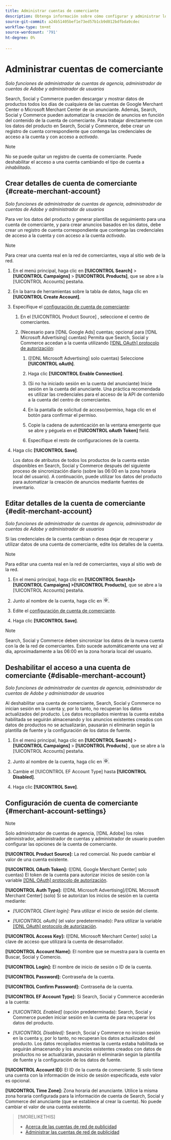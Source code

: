 ```yaml
---
title: Administrar cuentas de comerciante
description: Obtenga información sobre cómo configurar y administrar los detalles de la cuenta de un centro de comerciantes.
source-git-commit: a24b51405bef1e73ed57b1cb9d012bdfbda9cdec
workflow-type: tm+mt
source-wordcount: '791'
ht-degree: 0%

---
```


# Administrar cuentas de comerciante

*Solo funciones de administrador de cuentas de agencia, administrador de cuentas de Adobe y administrador de usuarios*

Search, Social y Commerce pueden descargar y mostrar datos de productos todos los días de cualquiera de las cuentas de Google Merchant Center o Microsoft Merchant Center de un anunciante. Además, Search, Social y Commerce pueden automatizar la creación de anuncios en función del contenido de la cuenta de comerciante. Para trabajar directamente con los datos del producto en Search, Social y Commerce, debe crear un registro de cuenta correspondiente que contenga las credenciales de acceso a la cuenta y con acceso a *activado*.

>[!NOTE]
>
>No se puede quitar un registro de cuenta de comerciante. Puede deshabilitar el acceso a una cuenta cambiando el tipo de cuenta a *inhabilitado*.

## Crear detalles de cuenta de comerciante {#create-merchant-account}

*Solo funciones de administrador de cuentas de agencia, administrador de cuentas de Adobe y administrador de usuarios*

Para ver los datos del producto y generar plantillas de seguimiento para una cuenta de comerciante, y para crear anuncios basados en los datos, debe crear un registro de cuenta correspondiente que contenga las credenciales de acceso a la cuenta y con acceso a la cuenta *activado*.

>[!NOTE]
>
>Para crear una cuenta real en la red de comerciantes, vaya al sitio web de la red.

1. En el menú principal, haga clic en **[!UICONTROL Search]** \> **[!UICONTROL Campaigns]** \> **[!UICONTROL Products]**, que se abre a la [!UICONTROL Accounts] pestaña.

1. En la barra de herramientas sobre la tabla de datos, haga clic en **[!UICONTROL Create Account]**.

1. Especifique el [configuración de cuenta de comerciante](#merchant-account-settings):

   1. En el [!UICONTROL Product Source] , seleccione el centro de comerciantes.

   1. (Necesario para [!DNL Google Ads] cuentas; opcional para [!DNL Microsoft Advertising] cuentas) Permita que Search, Social y Commerce accedan a la cuenta utilizando [[!DNL OAuth] protocolo de autorización](https://oauth.net/2/):

      1. ([!DNL Microsoft Advertising] solo cuentas) Seleccione **[!UICONTROL oAuth]**.

      1. Haga clic **[!UICONTROL Enable Connection]**.

      1. (Si no ha iniciado sesión en la cuenta del anunciante) Inicie sesión en la cuenta del anunciante. Una práctica recomendada es utilizar las credenciales para el acceso de la API de contenido a la cuenta del centro de comerciantes.

      1. En la pantalla de solicitud de acceso/permiso, haga clic en el botón para confirmar el permiso.

      1. Copie la cadena de autenticación en la ventana emergente que se abre y péguela en el **[!UICONTROL oAuth Token]** field.

      1. Especifique el resto de configuraciones de la cuenta.

1. Haga clic **[!UICONTROL Save]**.

   Los datos de atributos de todos los productos de la cuenta están disponibles en Search, Social y Commerce después del siguiente proceso de sincronización diario (sobre las 06:00 en la zona horaria local del usuario). A continuación, puede utilizar los datos del producto para automatizar la creación de anuncios mediante fuentes de inventario.

## Editar detalles de la cuenta de comerciante {#edit-merchant-account}

*Solo funciones de administrador de cuentas de agencia, administrador de cuentas de Adobe y administrador de usuarios*

Si las credenciales de la cuenta cambian o desea dejar de recuperar y utilizar datos de una cuenta de comerciante, edite los detalles de la cuenta.

>[!NOTE]
>
>Para editar una cuenta real en la red de comerciantes, vaya al sitio web de la red.

1. En el menú principal, haga clic en **[!UICONTROL Search]\> [!UICONTROL Campaigns] \>[!UICONTROL Products]**, que se abre a la [!UICONTROL Accounts] pestaña.

1. Junto al nombre de la cuenta, haga clic en ![Ver/editar configuración](/help/search-social-commerce/assets/settings.png "Ver/editar configuración").

1. Edite el [configuración de cuenta de comerciante](#merchant-account-settings).

1. Haga clic **[!UICONTROL Save]**.

>[!NOTE]
>
>Search, Social y Commerce deben sincronizar los datos de la nueva cuenta con la de la red de comerciantes. Esto sucede automáticamente una vez al día, aproximadamente a las 06:00 en la zona horaria local del usuario.

## Deshabilitar el acceso a una cuenta de comerciante {#disable-merchant-account}

*Solo funciones de administrador de cuentas de agencia, administrador de cuentas de Adobe y administrador de usuarios*

Al deshabilitar una cuenta de comerciante, Search, Social y Commerce no inician sesión en la cuenta y, por lo tanto, no recuperan los datos actualizados del producto. Los datos recopilados mientras la cuenta estaba habilitada se seguirán almacenando y los anuncios existentes creados con datos de productos no se actualizarán, pausarán ni eliminarán según la plantilla de fuente y la configuración de los datos de fuente.

1. En el menú principal, haga clic en **[!UICONTROL Search]** \> **[!UICONTROL Campaigns]** \> **[!UICONTROL Products]** , que se abre a la [!UICONTROL Accounts] pestaña.

1. Junto al nombre de la cuenta, haga clic en ![Ver/editar configuración](/help/search-social-commerce/assets/settings.png "Ver/editar configuración").

1. Cambie el [!UICONTROL EF Account Type] hasta **[!UICONTROL Disabled]**.

1. Haga clic **[!UICONTROL Save]**.

## Configuración de cuenta de comerciante {#merchant-account-settings}

>[!NOTE]
>
>Solo administrador de cuentas de agencia, [!DNL Adobe] los roles administrador, administrador de cuentas y administrador de usuario pueden configurar las opciones de la cuenta de comerciante.

**[!UICONTROL Product Source]:** La red comercial. No puede cambiar el valor de una cuenta existente.

**[!UICONTROL OAuth Token]:** ([!DNL Google Merchant Center] solo cuentas) El token de la cuenta para autorizar inicios de sesión con la variable [[!DNL OAuth] protocolo de autorización](https://oauth.net/2/).

**[!UICONTROL Auth Type]:** ([!DNL Microsoft Advertising]/[!DNL Microsoft Merchant Center] (solo) Si se autorizan los inicios de sesión en la cuenta mediante:

* *[!UICONTROL Client login]:* Para utilizar el inicio de sesión del cliente.

* *[!UICONTROL oAuth]* (el valor predeterminado): Para utilizar la variable [[!DNL OAuth] protocolo de autorización](https://oauth.net/2/).

**[!UICONTROL Access Key]:** ([!DNL Microsoft Merchant Center] solo) La clave de acceso que utilizará la cuenta de desarrollador.

**[!UICONTROL Account Name]:** El nombre que se muestra para la cuenta en Buscar, Social y Comercio.

**[!UICONTROL Login]:** El nombre de inicio de sesión o ID de la cuenta.

**[!UICONTROL Password]:** Contraseña de la cuenta.

**[!UICONTROL Confirm Password]:** Contraseña de la cuenta.

**[!UICONTROL EF Account Type]:** Si Search, Social y Commerce accederán a la cuenta:

* *[!UICONTROL Enabled]* (opción predeterminada): Search, Social y Commerce pueden iniciar sesión en la cuenta de para recuperar los datos del producto.

* *[!UICONTROL Disabled]:* Search, Social y Commerce no inician sesión en la cuenta y, por lo tanto, no recuperan los datos actualizados del producto. Los datos recopilados mientras la cuenta estaba habilitada se seguirán almacenando y los anuncios existentes creados con datos de productos no se actualizarán, pausarán ni eliminarán según la plantilla de fuente y la configuración de los datos de fuente.

**[!UICONTROL Account ID]:** El ID de la cuenta de comerciante. Si solo tiene una cuenta con la información de inicio de sesión especificada, este valor es opcional.

**[!UICONTROL Time Zone]:** Zona horaria del anunciante. Utilice la misma zona horaria configurada para la información de cuenta de Search, Social y Commerce del anunciante (que se establece al crear la cuenta). No puede cambiar el valor de una cuenta existente.

>[!MORELIKETHIS]
>
>* [Acerca de las cuentas de red de publicidad](ad-network-account-about.md)
>* [Administrar las cuentas de red de publicidad](ad-network-account-manage.md)

